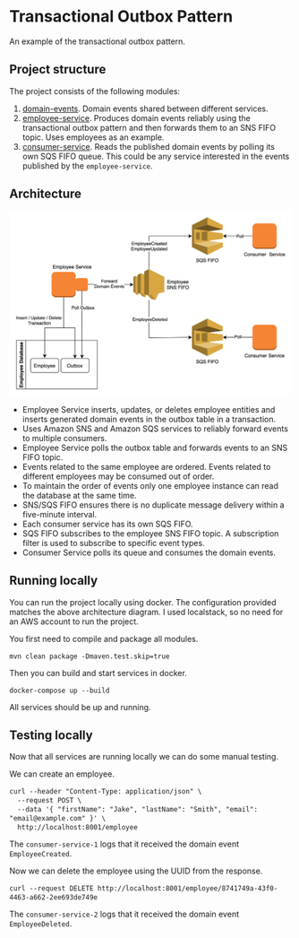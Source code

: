 # Transactional Outbox Pattern

An example of the transactional outbox pattern. 
## Project structure

The project consists of the following modules:
1) [domain-events](./domain-events). Domain events shared between different services.
2) [employee-service](./employee-service). Produces domain events reliably using the transactional outbox pattern 
   and then forwards them to an SNS FIFO topic. Uses employees as an example.
3) [consumer-service](./consumer-service). Reads the published domain events by polling its own SQS FIFO queue. This 
   could be any service interested in the events published by the `employee-service`.

## Architecture

![alt text](./.images/diagram.png)

* Employee Service inserts, updates, or deletes employee entities and inserts generated domain events in the outbox table in a transaction.
* Uses Amazon SNS and Amazon SQS services to reliably forward events to multiple consumers.
* Employee Service polls the outbox table and forwards events to an SNS FIFO topic. 
* Events related to the same employee are ordered. Events related to different employees may be consumed out of order.
* To maintain the order of events only one employee instance can read the database at the same time.
* SNS/SQS FIFO ensures there is no duplicate message delivery within a five-minute interval.
* Each consumer service has its own SQS FIFO.
* SQS FIFO subscribes to the employee SNS FIFO topic. A subscription filter is used to subscribe to specific event types.
* Consumer Service polls its queue and consumes the domain events.

## Running locally

You can run the project locally using docker. The configuration provided matches the 
above architecture diagram. I used localstack, so no need for an AWS account to run the project.

You first need to compile and package all modules.
```shell
mvn clean package -Dmaven.test.skip=true
```

Then you can build and start services in docker.
```shell
docker-compose up --build
```

All services should be up and running. 

## Testing locally

Now that all services are running locally we can do some manual testing.

We can create an employee.
```shell
curl --header "Content-Type: application/json" \
  --request POST \
  --data '{ "firstName": "Jake", "lastName": "Smith", "email": "email@example.com" }' \
  http://localhost:8001/employee
```

The `consumer-service-1` logs that it received the domain event `EmployeeCreated`. 

Now we can delete the employee using the UUID from the response.
```shell
curl --request DELETE http://localhost:8001/employee/8741749a-43f0-4463-a662-2ee693de749e
```

The `consumer-service-2` logs that it received the domain event `EmployeeDeleted`.








